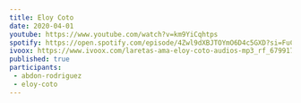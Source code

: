 ```yaml
---
title: Eloy Coto
date: 2020-04-01
youtube: https://www.youtube.com/watch?v=km9YiCqhtps
spotify: https://open.spotify.com/episode/4Zwl9dXBJTOYmO6D4c5GXD?si=FuCfBHIITXeox-nNo6C79Q
ivoox: https://www.ivoox.com/laretas-ama-eloy-coto-audios-mp3_rf_67991753_1.html
published: true
participants:
 - abdon-rodriguez
 - eloy-coto
---
```



